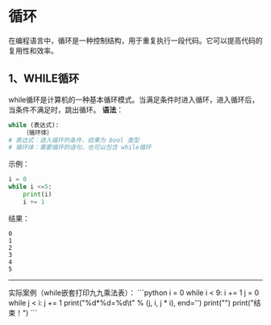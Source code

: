 # 循环
在编程语言中，循环是一种控制结构，用于重复执行一段代码。它可以提高代码的复用性和效率。

## 1、WHILE循环
while循环是计算机的一种基本循环模式。当满足条件时进入循环，进入循环后，当条件不满足时，跳出循环。
**语法**：
```python
while (表达式):
	｛循环体｝
# 表达式：进入循环的条件，结果为 bool 类型
# 循环体：需要循环的语句，也可以包含 while循环
```
示例：
```python
i = 0
while i <=5:
	print(i)
	i += 1
```
结果：
```
0
1
2
3
4
5
```
<hr>
实际案例（while嵌套打印九九乘法表）：
```python
	i = 0
while i < 9:
    i += 1
    j = 0
    while j < i:
        j += 1
        print("%d*%d=%d\t" % (j, i, j * i), end='')
    print("")
print("结束！")
```
<!--stackedit_data:
eyJoaXN0b3J5IjpbNzM2ODA0NzM1LC0yMDYwNjYwNzA4LDM3OD
AyNzI5M119
-->